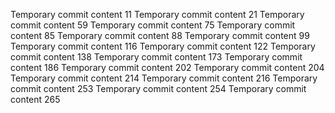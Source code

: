 Temporary commit content 11
Temporary commit content 21
Temporary commit content 59
Temporary commit content 75
Temporary commit content 85
Temporary commit content 88
Temporary commit content 99
Temporary commit content 116
Temporary commit content 122
Temporary commit content 138
Temporary commit content 173
Temporary commit content 186
Temporary commit content 202
Temporary commit content 204
Temporary commit content 214
Temporary commit content 216
Temporary commit content 253
Temporary commit content 254
Temporary commit content 265
